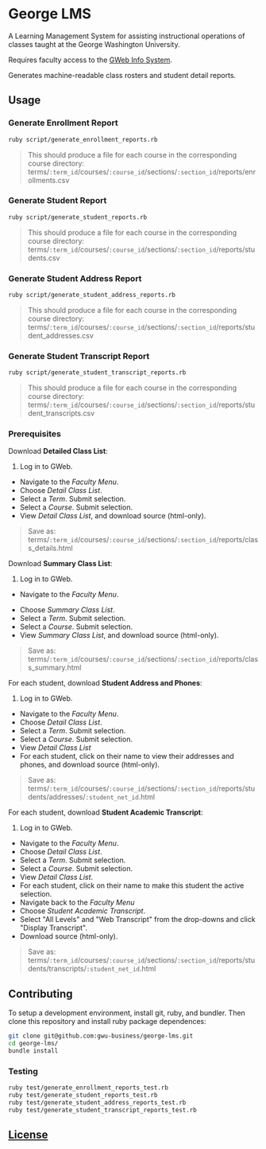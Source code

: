 # George LMS

A Learning Management System
 for assisting instructional operations
 of classes taught at the George Washington University.

Requires faculty access to the [GWeb Info System](https://banweb.gwu.edu).

Generates machine-readable class rosters and student detail reports.

## Usage

### Generate Enrollment Report

```` sh
ruby script/generate_enrollment_reports.rb
````

> This should produce a file for each course in the corresponding course directory: terms/`:term_id`/courses/`:course_id`/sections/`:section_id`/reports/enrollments.csv

### Generate Student Report

```` sh
ruby script/generate_student_reports.rb
````

> This should produce a file for each course in the corresponding course directory: terms/`:term_id`/courses/`:course_id`/sections/`:section_id`/reports/students.csv

### Generate Student Address Report

```` sh
ruby script/generate_student_address_reports.rb
````

> This should produce a file for each course in the corresponding course directory: terms/`:term_id`/courses/`:course_id`/sections/`:section_id`/reports/student_addresses.csv

### Generate Student Transcript Report

```` sh
ruby script/generate_student_transcript_reports.rb
````

> This should produce a file for each course in the corresponding course directory: terms/`:term_id`/courses/`:course_id`/sections/`:section_id`/reports/student_transcripts.csv






### Prerequisites


Download **Detailed Class List**:

 1. Log in to GWeb.
 * Navigate to the *Faculty Menu*.
 * Choose *Detail Class List*.
 * Select a *Term*. Submit selection.
 * Select a *Course*. Submit selection.
 * View *Detail Class List*, and download source (html-only).

> Save as: terms/`:term_id`/courses/`:course_id`/sections/`:section_id`/reports/class_details.html

Download **Summary Class List**:

 1. Log in to GWeb.
 * Navigate to the *Faculty Menu*.
 + Choose *Summary Class List*.
 + Select a *Term*. Submit selection.
 + Select a *Course*. Submit selection.
 + View *Summary Class List*, and download source (html-only).

> Save as: terms/`:term_id`/courses/`:course_id`/sections/`:section_id`/reports/class_summary.html

For each student, download **Student Address and Phones**:
  1. Log in to GWeb.
  * Navigate to the *Faculty Menu*.
  * Choose *Detail Class List*.
  * Select a *Term*. Submit selection.
  * Select a *Course*. Submit selection.
  * View *Detail Class List*
  * For each student, click on their name to view their addresses and phones, and download source (html-only).

> Save as: terms/`:term_id`/courses/`:course_id`/sections/`:section_id`/reports/students/addresses/`:student_net_id`.html

For each student, download **Student Academic Transcript**:
  1. Log in to GWeb.
  * Navigate to the *Faculty Menu*.
  * Choose *Detail Class List*.
  * Select a *Term*. Submit selection.
  * Select a *Course*. Submit selection.
  * View *Detail Class List*.
  * For each student, click on their name to make this student the active selection.
  * Navigate back to the *Faculty Menu*
  * Choose *Student Academic Transcript*.
  * Select "All Levels" and "Web Transcript" from the drop-downs and click "Display Transcript".
  * Download source (html-only).

> Save as: terms/`:term_id`/courses/`:course_id`/sections/`:section_id`/reports/students/transcripts/`:student_net_id`.html

## Contributing

To setup a development environment, install git, ruby, and bundler. Then clone this repository and install ruby package dependences:

```` sh
git clone git@github.com:gwu-business/george-lms.git
cd george-lms/
bundle install
````

### Testing

```` sh
ruby test/generate_enrollment_reports_test.rb
ruby test/generate_student_reports_test.rb
ruby test/generate_student_address_reports_test.rb
ruby test/generate_student_transcript_reports_test.rb
````

## [License](LICENSE)
